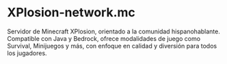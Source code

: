 # XPlosion-network.mc
Servidor de Minecraft XPlosion, orientado a la comunidad hispanohablante. Compatible con Java y Bedrock, ofrece modalidades de juego como Survival, Minijuegos y más, con enfoque en calidad y diversión para todos los jugadores.
